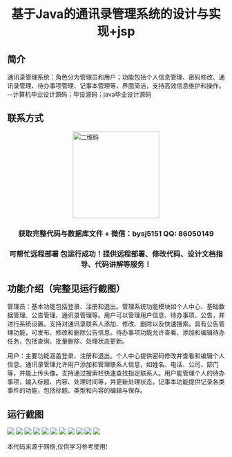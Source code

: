 <p><h1 align="center">基于Java的通讯录管理系统的设计与实现+jsp</h1></p>

## 简介
通讯录管理系统：角色分为管理员和用户；功能包括个人信息管理、密码修改、通讯录管理、待办事项管理、记事本管理等，界面简洁，支持高效信息维护和操作。    --计算机毕业设计源码；毕设源码；java毕业设计源码


## 联系方式
<img src="https://bs-1329754181.cos.ap-shanghai.myqcloud.com/wx.jpg" alt="二维码" style="display: block; margin: 0 auto;" width="200px">
<p><h3 align="center">获取完整代码与数据库文件 + 微信：bysj5151 QQ: 86050149</h3></p>
<p><h3 align="center">可帮忙远程部署 包运行成功！提供远程部署、修改代码、设计文档指导、代码讲解等服务！</h3></p>

## 功能介绍（完整见运行截图）
管理员：基本功能包括登录、注册和退出。管理系统功能模块如个人中心、基础数据管理、公告管理、通讯录管理等。用户可以管理用户信息、待办事项、公告，并进行系统设置。支持对通讯录联系人添加、修改、删除以及快速搜索。具有公告管理功能，可发布、修改和删除公告信息。待办事项功能允许查看、添加和编辑待办任务，包括查询、批量删除、处理状态更新。

用户：主要功能涵盖登录、注册和退出。个人中心提供密码修改并查看和编辑个人信息。通讯录管理允许用户添加和管理联系人信息，如姓名、电话、公司、部门等，并能上传头像。支持通过搜索栏快速查找指定联系人。用户能管理个人的待办事项，输入标题、内容、处理时间等，并更新处理状态。记事本功能提供记录各类事件的功能，包括标题、类型和内容的编辑与保存。


## 运行截图
![](https://bs-1329754181.cos.ap-shanghai.myqcloud.com/ssm/ContactManagementSystem/img/001.jpg)
![](https://bs-1329754181.cos.ap-shanghai.myqcloud.com/ssm/ContactManagementSystem/img/002.jpg)
![](https://bs-1329754181.cos.ap-shanghai.myqcloud.com/ssm/ContactManagementSystem/img/003.jpg)
![](https://bs-1329754181.cos.ap-shanghai.myqcloud.com/ssm/ContactManagementSystem/img/004.jpg)
![](https://bs-1329754181.cos.ap-shanghai.myqcloud.com/ssm/ContactManagementSystem/img/005.jpg)
![](https://bs-1329754181.cos.ap-shanghai.myqcloud.com/ssm/ContactManagementSystem/img/006.jpg)
![](https://bs-1329754181.cos.ap-shanghai.myqcloud.com/ssm/ContactManagementSystem/img/007.jpg)
![](https://bs-1329754181.cos.ap-shanghai.myqcloud.com/ssm/ContactManagementSystem/img/008.jpg)
![](https://bs-1329754181.cos.ap-shanghai.myqcloud.com/ssm/ContactManagementSystem/img/009.jpg)
![](https://bs-1329754181.cos.ap-shanghai.myqcloud.com/ssm/ContactManagementSystem/img/010.jpg)
![](https://bs-1329754181.cos.ap-shanghai.myqcloud.com/ssm/ContactManagementSystem/img/011.jpg)

<p>本代码来源于网络,仅供学习参考使用!</p>
